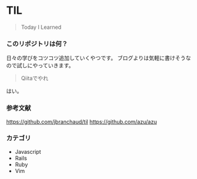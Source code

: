# TIL

> Today I Learned

### このリポジトリは何？

日々の学びをコツコツ追加していくやつです。
ブログよりは気軽に書けそうなので試しにやっていきます。

> Qiitaでやれ

はい。

### 参考文献

https://github.com/jbranchaud/til
https://github.com/azu/azu

### カテゴリ
* Javascript
* Rails
* Ruby
* Vim
